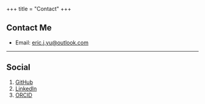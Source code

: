 +++
title = "Contact"
+++
## Contact Me
* Email: [eric.j.yu@outlook.com](mailto:eric.j.yu@outlook.com)

---

## Social

1. [GitHub](https://github.com/yu-eric)
2. [LinkedIn](https://www.linkedin.com/in/ericjyu/)
3. [ORCID](https://orcid.org/0000-0001-6374-2237/)
